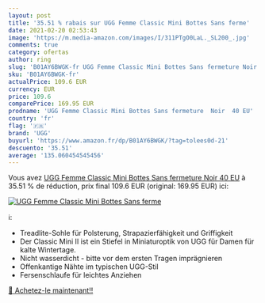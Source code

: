 ```yaml
---
layout: post
title: '35.51 % rabais sur UGG Femme Classic Mini Bottes Sans ferme'
date: 2021-02-20 02:53:43
image: 'https://m.media-amazon.com/images/I/311PTgO0LaL._SL200_.jpg'
comments: true
category: ofertas
author: ring
slug: 'B01AY6BWGK-fr UGG Femme Classic Mini Bottes Sans fermeture Noir 40 EU'
sku: 'B01AY6BWGK-fr'
actualPrice: 109.6 EUR
currency: EUR
price: 109.6
comparePrice: 169.95 EUR
prodname: 'UGG Femme Classic Mini Bottes Sans fermeture  Noir  40 EU'
country: 'fr'
flag: '🇫🇷'
brand: 'UGG'
buyurl: 'https://www.amazon.fr/dp/B01AY6BWGK/?tag=tolees0d-21'
descuento: '35.51'
average: '135.060454545456'
---
```


Vous avez [UGG Femme Classic Mini Bottes Sans fermeture  Noir  40 EU](https://www.amazon.fr/dp/B01AY6BWGK/?tag=tolees0d-21)  à  35.51 % de réduction, prix final  109.6 EUR (original: 169.95 EUR) ici:

[![UGG Femme Classic Mini Bottes Sans ferme](https://m.media-amazon.com/images/I/311PTgO0LaL._SL200_.jpg)](https://www.amazon.fr/dp/B01AY6BWGK/?tag=tolees0d-21)

ℹ️:

- Treadlite-Sohle für Polsterung, Strapazierfähigkeit und Griffigkeit
- Der Classic Mini II ist ein Stiefel in Miniaturoptik von UGG für Damen für kalte Wintertage.
- Nicht wasserdicht - bitte vor dem ersten Tragen imprägnieren
- Offenkantige Nähte im typischen UGG-Stil
- Fersenschlaufe für leichtes Anziehen

[🛒 Achetez-le maintenant!!](https://www.amazon.fr/dp/B01AY6BWGK/?tag=tolees0d-21)
